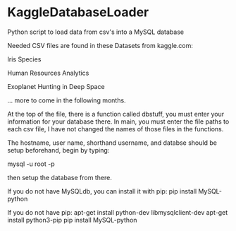 # KaggleDatabaseLoader
Python script to load data from csv's into a MySQL database

Needed CSV files are found in these Datasets from kaggle.com:

Iris Species

Human Resources Analytics

Exoplanet Hunting in Deep Space

... more to come in the following months.

At the top of the file, there is a function called dbstuff, you must enter your information for your database there.
In main, you must enter the file paths to each csv file, I have not changed the names of those files in the functions.

The hostname, user name, shorthand username, and databse should be setup beforehand, begin by typing:

mysql -u root -p

then setup the database from there.

If you do not have MySQLdb, you can install it with pip:
pip install MySQL-python

If you do not have pip:
apt-get install python-dev libmysqlclient-dev
apt-get install python3-pip
pip install MySQL-python
